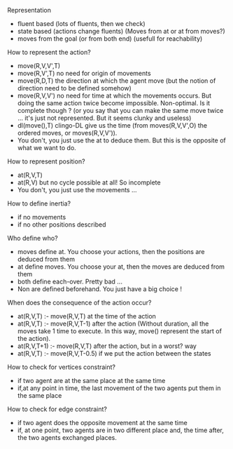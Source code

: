 Representation
* fluent based (lots of fluents, then we check)
* state based (actions change fluents) (Moves from at or at from moves?)
* moves from the goal (or from both end) (usefull for reachability)

How to represent the action?
* move(R,V,V',T)
* move(R,V',T) no need for origin of movements
* move(R,D,T) the direction at which the agent move (but the notion of direction need to be defined somehow)
* move(R,V,V') no need for time at which the movements occurs. But doing the same action twice become impossible. Non-optimal. Is it complete though ? (or you say that you can make the same move twice ... it's just not represented. But it seems clunky and useless)
* dl(move(),T) clingo-DL give us the time (from moves(R,V,V',O) the ordered moves, or moves(R,V,V')).
* You don't, you just use the at to deduce them. But this is the opposite of what we want to do.

How to represent position?
* at(R,V,T)
* at(R,V) but no cycle possible at all! So incomplete
* You don't, you just use the movements ...

How to define inertia?
* if no movements
* if no other positions described

Who define who?
* moves define at. You choose your actions, then the positions are deduced from them
* at define moves. You choose your at, then the moves are deduced from them
* both define each-over. Pretty bad ...
* Non are defined beforehand. You just have a big choice !

When does the consequence of the action occur?
* at(R,V,T) :- move(R,V,T) at the time of the action
* at(R,V,T) :- move(R,V,T-1) after the action
  (Without duration, all the moves take 1 time to execute. In this way, move() represent the start of the action).
* at(R,V,T+1) :- move(R,V,T) after the action, but in a worst? way
* at(R,V,T) :- move(R,V,T-0.5) if we put the action between the states

How to check for vertices constraint?
* if two agent are at the same place at the same time
* if,at any point in time, the last movement of the two agents put them in the same place

How to check for edge constraint?
* if two agent does the opposite movement at the same time
* if, at one point, two agents are in two different place and, the time after, the two agents exchanged places.
